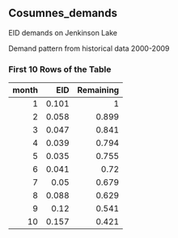 ## Cosumnes_demands
EID demands on Jenkinson Lake

Demand pattern from historical data 2000-2009

### First 10 Rows of the Table
|   month |   EID |   Remaining |
|--------:|------:|------------:|
|       1 | 0.101 |       1     |
|       2 | 0.058 |       0.899 |
|       3 | 0.047 |       0.841 |
|       4 | 0.039 |       0.794 |
|       5 | 0.035 |       0.755 |
|       6 | 0.041 |       0.72  |
|       7 | 0.05  |       0.679 |
|       8 | 0.088 |       0.629 |
|       9 | 0.12  |       0.541 |
|      10 | 0.157 |       0.421 |